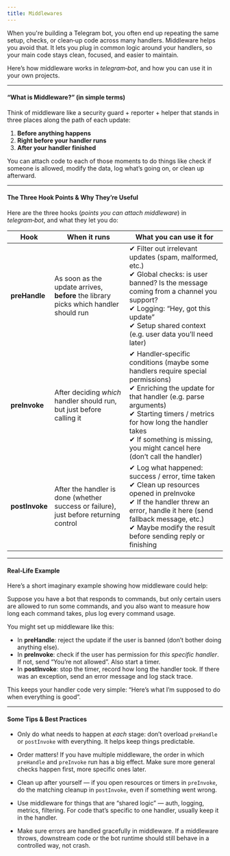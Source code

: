 ```yaml
---
title: Middlewares
---
```


When you're building a Telegram bot, you often end up repeating the same setup, checks, or clean‑up code across many handlers. Middleware helps you avoid that. It lets you plug in common logic around your handlers, so your main code stays clean, focused, and easier to maintain.

Here’s how middleware works in *telegram‑bot*, and how you can use it in your own projects.

---

#### “What is Middleware?” (in simple terms)

Think of middleware like a security guard + reporter + helper that stands in three places along the path of each update:

1. **Before anything happens**
2. **Right before your handler runs**
3. **After your handler finished**

You can attach code to each of those moments to do things like check if someone is allowed, modify the data, log what’s going on, or clean up afterward.

---

#### The Three Hook Points & Why They’re Useful

Here are the three hooks (*points you can attach middleware*) in *telegram‑bot*, and what they let you do:

| Hook           | When it runs                                                                          | What you can use it for                                                                                                                                                                                                                                                                         |
| -------------- | ------------------------------------------------------------------------------------- | ----------------------------------------------------------------------------------------------------------------------------------------------------------------------------------------------------------------------------------------------------------------------------------------------- |
| **preHandle**  | As soon as the update arrives, **before** the library picks which handler should run  | ✔ Filter out irrelevant updates (spam, malformed, etc.) <br>✔ Global checks: is user banned? Is the message coming from a channel you support? <br>✔ Logging: “Hey, got this update” <br>✔ Setup shared context (e.g. user data you’ll need later)                                              |
| **preInvoke**  | After deciding *which* handler should run, but just before calling it                 | ✔ Handler‑specific conditions (maybe some handlers require special permissions) <br>✔ Enriching the update for that handler (e.g. parse arguments) <br>✔ Starting timers / metrics for how long the handler takes <br>✔ If something is missing, you might cancel here (don’t call the handler) |
| **postInvoke** | After the handler is done (whether success or failure), just before returning control | ✔ Log what happened: success / error, time taken <br>✔ Clean up resources opened in preInvoke <br>✔ If the handler threw an error, handle it here (send fallback message, etc.) <br>✔ Maybe modify the result before sending reply or finishing                                                 |

---

#### Real‑Life Example

Here’s a short imaginary example showing how middleware could help:

Suppose you have a bot that responds to commands, but only certain users are allowed to run some commands, and you also want to measure how long each command takes, plus log every command usage.

You might set up middleware like this:

* In **preHandle**: reject the update if the user is banned (don’t bother doing anything else).
* In **preInvoke**: check if the user has permission for *this specific handler*. If not, send “You’re not allowed”. Also start a timer.
* In **postInvoke**: stop the timer, record how long the handler took. If there was an exception, send an error message and log stack trace.

This keeps your handler code very simple: “Here’s what I’m supposed to do when everything is good”.

---

#### Some Tips & Best Practices

* Only do what needs to happen at *each* stage: don’t overload `preHandle` or `postInvoke` with everything. It helps keep things predictable.

* Order matters! If you have multiple middleware, the order in which `preHandle` and `preInvoke` run has a big effect. Make sure more general checks happen first, more specific ones later.

* Clean up after yourself — if you open resources or timers in `preInvoke`, do the matching cleanup in `postInvoke`, even if something went wrong.

* Use middleware for things that are “shared logic” — auth, logging, metrics, filtering. For code that’s specific to one handler, usually keep it in the handler.

* Make sure errors are handled gracefully in middleware. If a middleware throws, downstream code or the bot runtime should still behave in a controlled way, not crash.
